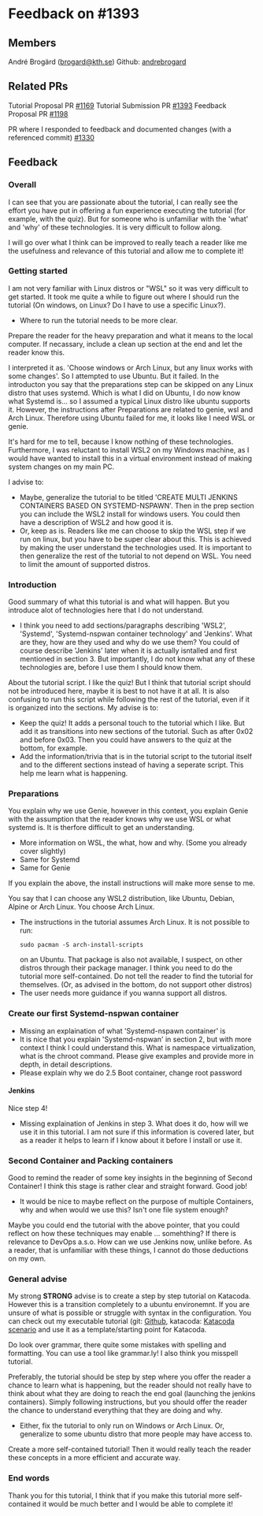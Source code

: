 # Feedback on #1393

## Members
André Brogärd (brogard@kth.se)
Github: [andrebrogard](https://github.com/andrebrogard)


## Related PRs
Tutorial Proposal PR [#1169](https://github.com/KTH/devops-course/pull/1169)
Tutorial Submission PR [#1393](https://github.com/KTH/devops-course/pull/1393)
Feedback Proposal PR [#1198](https://github.com/KTH/devops-course/pull/1198)

PR where I responded to feedback and documented changes (with a referenced commit) [#1330](https://github.com/KTH/devops-course/pull/1330)

## Feedback


### Overall

I can see that you are passionate about the tutorial, I can really see the effort you have put in offering a fun experience executing the tutorial (for example, with the quiz). But for someone who is unfamiliar with the 'what' and 'why' of these technologies. It is very difficult to follow along.

I will go over what I think can be improved to really teach a reader like me the usefulness and relevance of this tutorial and allow me to complete it!

### Getting started

I am not very familiar with Linux distros or "WSL" so it was very difficult to get started. It took me quite a while to figure out where I should run the tutorial (On windows, on Linux? Do I have to use a specific Linux?). 
* Where to run the tutorial needs to be more clear.

Prepare the reader for the heavy preparation and what it means to the local computer. If necassary, include a clean up section at the end and let the reader know this.

I interpreted it as. 'Choose windows or Arch Linux, but any linux works with some changes'. So I attempted to use Ubuntu. But it failed. In the introducton you say that the preparations step can be skipped on any Linux distro that uses systemd. Which is what I did on Ubuntu, I do now know what Systemd is... so I assumed a typical Linux distro like ubuntu supports it. However, the instructions after Preparations are related to genie, wsl and Arch Linux. Therefore using Ubuntu failed for me, it looks like I need WSL or genie. 

It's hard for me to tell, because I know nothing of these technologies. Furthermore, I was reluctant to install WSL2 on my Windows machine, as I would have wanted to install this in a virtual environment instead of making system changes on my main PC. 

I advise to:
* Maybe, generalize the tutorial to be titled 'CREATE MULTI JENKINS CONTAINERS BASED ON SYSTEMD-NSPAWN'. Then in the prep section you can include the WSL2 install for windows users. You could then have a description of WSL2 and how good it is. 
* Or, keep as is. Readers like me can choose to skip the WSL step if we run on linux, but you have to be super clear about this. This is achieved by making the user understand the technologies used. It is important to then generalize the rest of the tutorial to not depend on WSL. You need to limit the amount of supported distros.

###  Introduction
Good summary of what this tutorial is and what will happen. But you introduce alot of technologies here that I do not understand.
* I think you need to add sections/paragraphs describing 'WSL2', 'Systemd', 'Systemd-nspwan container technology' and 'Jenkins'. What are they, how are they used and why do we use them? You could of course describe 'Jenkins' later when it is actually isntalled and first mentioned in section 3. But importantly, I do not know what any of these technologies are, before I use them I should know them. 

About the tutorial script. I like the quiz! But I think that tutorial script should not be introduced here, maybe it is best to not have it at all. It is also confusing to run this script while following the rest of the tutorial, even if it is organized into the sections. My advise is to:
* Keep the quiz! It adds a personal touch to the tutorial which I like. But add it as transitions into new sections of the tutorial. Such as after 0x02 and before 0x03. Then you could have answers to the quiz at the bottom, for example.
* Add the information/trivia that is in the tutorial script to the tutorial itself and to the different sections instead of having a seperate script. This help me learn what is happening. 

### Preparations
You explain why we use Genie, however in this context, you explain Genie with the assumption that the reader knows why we use WSL or what systemd is. It is therfore difficult to get an understanding. 
* More information on WSL, the what, how and why. (Some you already cover slightly)
* Same for Systemd
* Same for Genie

If you explain the above, the install instructions will make more sense to me.

You say that I can choose any WSL2 distribution, like Ubuntu, Debian, Alpine or Arch Linux. You choose Arch Linux.
* The instructions in the tutorial assumes Arch Linux. It is not possible to run:
    ```
    sudo pacman -S arch-install-scripts
    ```
    on an Ubuntu. That package is also not available, I suspect, on other distros through their package manager.
    I think you need to do the tutorial more self-contained. Do not tell the reader to find the tutorial for themselves. (Or, as advised in the bottom, do not support other distros)
* The user needs more guidance if you wanna support all distros.

### Create our first Systemd-nspwan container

* Missing an explaination of what 'Systemd-nspawn container' is
* It is nice that you explain 'Systemd-nspwan' in section 2, but with more context I think I could understand this. What is namespace virtualization, what is the chroot command. Please give examples and provide more in depth, in detail descriptions. 
* Please explain why we do 2.5 Boot container, change root password

#### Jenkins 

Nice step 4!

* Missing explaination of Jenkins in step 3. What does it do, how will we use it in this tutorial. I am not sure if this information is covered later, but as a reader it helps to learn if I know about it before I install or use it. 

### Second Container and Packing containers

Good to remind the reader of some key insights in the beginning of Second Container!
I think this stage is rather clear and straight forward. Good job!

* It would be nice to maybe reflect on the purpose of multiple Containers, why and when would we use this? Isn't one file system enough?

Maybe you could end the tutorial with the above pointer, that you could reflect on how these techniques may enable ... somehthing? If there is relevance to DevOps a.s.o. How can we use Jenkins now, unlike before. As a reader, that is unfamiliar with these things, I cannot do those deductions on my own.


### General advise

My strong **STRONG** advise is to create a step by step tutorial on Katacoda. However this is a transition completely to a ubuntu environemnt. If you are unsure of what is possible or struggle with syntax in the configuration. You can check out my executable tutorial (git: [Github](https://github.com/andrebrogard/katacoda-scenarios), katacoda: [Katacoda scenario](https://www.katacoda.com/andreeva/scenarios/datadog-tutorial) and use it as a template/starting point for Katacoda. 

Do look over grammar, there quite some mistakes with spelling and formatting. You can use a tool like grammar.ly! I also think you misspell tutorial.  

Preferably, the tutorial should be step by step where you offer the reader a chance to learn what is happening, but the reader should not really have to think about what they are doing to reach the end goal (launching the jenkins containers). Simply following instructions, but you should offer the reader the chance to understand everything that they are doing and why. 
* Either, fix the tutorial to only run on Windows or Arch Linux. Or, generalize to some ubuntu distro that more people may have access to.

Create a more self-contained tutorial! Then it would really teach the reader these concepts in a more efficient and accurate way.

### End words

Thank you for this tutorial, I think that if you make this tutorial more self-contained it would be much better and I would be able to complete it!





